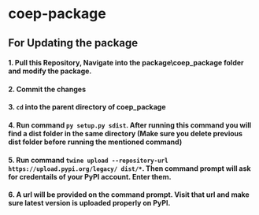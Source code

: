 # coep-package

## For Updating the package

#### 1. Pull this Repository, Navigate into the package\coep_package folder and modify the package.
#### 2. Commit the changes
#### 3. ```cd``` into the parent directory of coep_package
#### 4. Run command ```py setup.py sdist```. After running this command you will find a dist folder in the same directory (Make sure you delete previous dist folder before running the mentioned command)
#### 5. Run command ```twine upload --repository-url https://upload.pypi.org/legacy/ dist/*```. Then command prompt will ask for credentails of your PyPI account. Enter them.
#### 6. A url will be provided on the command prompt. Visit that url and make sure latest version is uploaded properly on PyPI.
